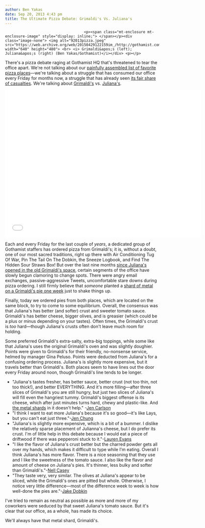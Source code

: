 ```yaml
---
author: Ben Yakas
date: Sep 20, 2013 4:43 pm
title: The Ultimate Pizza Debate: Grimaldi's Vs. Juliana's
---
```


	
										<p><span class="mt-enclosure mt-enclosure-image" style="display: inline;"> </span></p><div class="image-none"> <img alt="92013pizza.jpeg" src="https://web.archive.org/web/20150429122159im_/http://gothamist.com/attachments/byakas/92013pizza.jpeg" width="640" height="480"> <br> <i> Grimaldi&apos;s (left); Juliana&apos;s (right) (Ben Yakas/Gothamist)</i></div> <p></p>

<p>There&apos;s a pizza debate raging at Gothamist HQ that&apos;s threatened to tear the office apart. We&apos;re not talking about our <a href="https://web.archive.org/web/20150429122159/http://gothamist.com/2013/09/18/the_best_pizza_in_nyc.php">painfully assembled list of favorite pizza places</a>&#x2014;we&apos;re talking about a struggle that has consumed our office every Friday for months now, a struggle that has already seen <a href="https://web.archive.org/web/20150429122159/http://gothamist.com/2013/05/24/grimaldis_metal_fear_pizza.php#photo-1">its fair share of casualties</a>. We&apos;re talking about <a href="https://web.archive.org/web/20150429122159/http://gothamist.com/tags/grimaldis">Grimaldi&apos;s</a> vs. <a href="https://web.archive.org/web/20150429122159/http://gothamist.com/tags/julianas">Juliana&apos;s</a>.</p>

<p><iframe width="640" height="480" src="//web.archive.org/web/20150429122159if_/http://www.youtube.com/embed/wusGIl3v044" frameborder="0" allowfullscreen></iframe></p>

<p>Each and every Friday for the last couple of <em>years</em>, a dedicated group of Gothamist staffers has ordered pizza from Grimaldi&apos;s; it is, without a doubt, one of our most sacred traditions, right up there with Air Conditioning Tug Of War, Pin The Tail On The Dobkin, the Sneeze Logbook, and Find The Hidden Sour Straws Box! But over the last nine months <a href="https://web.archive.org/web/20150429122159/http://gothamist.com/2012/12/14/patsy_grimaldi_returns_julianas_piz.php#photo-1">since Juliana&apos;s opened in the old Grimaldi&apos;s space</a>, certain segments of the office have slowly begun clamoring to change spots. There were angry email exchanges, passive-aggressive Tweets, uncomfortable stare downs during pizza ordering. I still firmly believe that <em>someone</em> planted a <a href="https://web.archive.org/web/20150429122159/http://gothamist.com/2013/05/24/grimaldis_metal_fear_pizza.php#photo-1">shard of metal on a Grimaldi&apos;s pie one week</a> just to shake things up.</p>

<p>Finally, today we ordered pies from both places, which are located on the same block, to try to come to some equilibrium. Overall, the consensus was that Juliana&apos;s has better (and softer) crust and sweeter tomato sauce. Grimaldi&apos;s has better cheese, bigger olives, and is greasier (which could be a plus or minus depending on your tastes). Often times, the Grimaldi&apos;s crust is <em>too</em> hard&#x2014;though Juliana&apos;s crusts often don&apos;t leave much room for holding. </p>

<p>Some preferred Grimaldi&apos;s extra-salty, extra-big toppings, while some like that Juliana&apos;s uses the original Grimaldi&apos;s oven and was slightly doughier. Points were given to Grimaldi&apos;s for their friendly, no-nonsense service, helmed by manager Gina Peluso. Points were deducted from Juliana&apos;s for a confusing ordering process. Juliana&apos;s is slightly more expensive, but it travels better than Grimaldi&apos;s. Both places seem to have lines out the door every Friday around noon, though Grimaldi&apos;s line tends to be longer.</p>

<ul>
	<li>&quot;Juliana&apos;s tastes fresher, has better sauce, better crust (not too thin, not too thick!), and better EVERYTHING. And it&apos;s more filling&#x2014;after three slices of Grimaldi&apos;s you are still hungry, but just two slices of Juliana&apos;s will fill even the hangriest tummy. Grimaldi&apos;s biggest offense is its cheese, which after just minutes turns hard, chewy and plastic-like. And <a href="https://web.archive.org/web/20150429122159/http://gothamist.com/2013/05/24/grimaldis_metal_fear_pizza.php#photo-1">the metal shards</a> in it doesn&apos;t help.&quot; -<a href="https://web.archive.org/web/20150429122159/https://twitter.com/jenist">Jen Carlson</a></li>
	<li>&quot;I think I want to eat more Juliana&apos;s because it&apos;s so good&#x2014;it&apos;s like Lays, but you can&apos;t eat just three.&quot;-<a href="https://web.archive.org/web/20150429122159/https://twitter.com/jenchung">Jen Chung</a></li>
	<li>&quot;Juliana&apos;s is slightly more expensive, which is a bit of a bummer. I dislike the relatively sparse placement of Julianna&apos;s cheese, but I do prefer its crust. I&apos;m of little help in this debate because I would eat a piece of driftwood if there was pepperoni stuck to it.&quot;-<a href="https://web.archive.org/web/20150429122159/https://twitter.com/LaurenFaceEvans">Lauren Evans</a></li>
	<li>&quot;I like the flavor of Juliana&apos;s crust better but the charred powder gets all over my hands, which makes it difficult to type while I&apos;m eating. Overall I think Juliana&apos;s has more flavor. There is a nice seasoning that they use and I like the sweetness of the tomato sauce. I also like the flavor and amount of cheese on Juliana&apos;s pies. It&apos;s thinner, less bulky and softer than Grimaldi&apos;s.&quot;-<a href="https://web.archive.org/web/20150429122159/https://twitter.com/nellcasey">Nell Casey</a></li>
<li>&quot;They taste very, very similar. The olives at Juliana&apos;s appear to be sliced, while the Grimaldi&apos;s ones are pitted but whole. Otherwise, I notice very little difference&#x2014;most of the difference week to week is how well-done the pies are.&quot;-<a href="https://web.archive.org/web/20150429122159/https://twitter.com/jakedobkin">Jake Dobkin</a></li>
</ul>

<p>I&apos;ve tried to remain as neutral as possible as more and more of my coworkers were seduced by that sweet Juliana&apos;s tomato sauce. But it&apos;s clear that our office, as a whole, has made its choice. </p>

<p>We&apos;ll always have that metal shard, Grimaldi&apos;s. </p>					
										
									
				